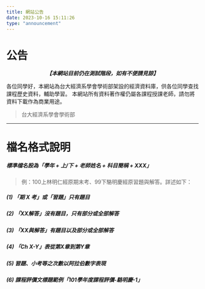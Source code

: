 ```yaml
---
title: 網站公告
date: 2023-10-16 15:11:26
type: "announcement"
---
```


# 公告

***<p style="text-align: center;">【本網站目前仍在測試階段，如有不便請見諒】</p>***

各位同學好，本網站為台大經濟系學會學術部架設的經濟資料庫，供各位同學查找課程歷史資料，輔助學習。
本網站所有資料著作權仍屬各課程授課老師，請勿將資料下載作為商業用途。

> 台大經濟系學會學術部

---

# 檔名格式說明
##### 標準檔名設為「學年 + 上/下 + 老師姓名 + 科目簡稱 + XXX」 
> 例：100上林明仁經原期末考、99下駱明慶經原習題與解答。詳述如下：

##### (1) 「期 X 考」或「習題」只有題目
##### (2) 「XX解答」沒有題目，只有部分或全部解答
##### (3) 「XX與解答」有題目以及部分或全部解答
##### (4) 「Ch X-Y」表從第X章到第Y章
##### (5)  習題、小考等之次數以阿拉伯數字表現
##### (6)  課程評價文標題範例「101學年度課程評價-駱明慶-1」